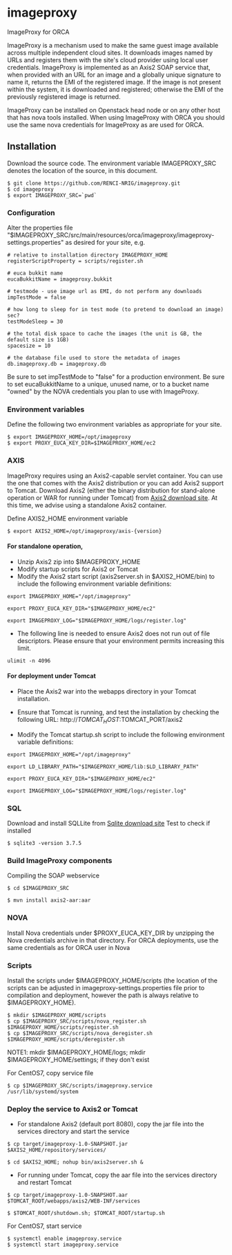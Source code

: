 # imageproxy
ImageProxy for ORCA

ImageProxy is a mechanism used to make the same guest image available across multiple independent cloud sites. It downloads images named by URLs and registers them with the site's cloud provider using local user credentials. ImageProxy is implemented as an Axis2 SOAP service that, when provided with an URL for an image and a globally unique signature to name it, returns the EMI of the registered image. If the image is not present within the system, it is downloaded and registered; otherwise the EMI of the previously registered image is returned.
 
ImageProxy can be installed on Openstack head node or on any other host that has nova tools installed. When using ImageProxy with ORCA you should use the same nova credentials for ImageProxy as are used for ORCA.
 
## Installation 
Download the source code. The environment variable IMAGEPROXY_SRC denotes the location of the source, in this document.
```
$ git clone https://github.com/RENCI-NRIG/imageproxy.git
$ cd imageproxy 
$ export IMAGEPROXY_SRC=`pwd`
```
### Configuration
Alter the properties file "$IMAGEPROXY_SRC/src/main/resources/orca/imageproxy/imageproxy-settings.properties" as desired for your site, e.g.
```
# relative to installation directory IMAGEPROXY_HOME
registerScriptProperty = scripts/register.sh

# euca bukkit name
eucaBukkitName = imageproxy.bukkit

# testmode - use image url as EMI, do not perform any downloads
impTestMode = false

# how long to sleep for in test mode (to pretend to download an image) sec?
testModeSleep = 30

# the total disk space to cache the images (the unit is GB, the default size is 1GB)
spacesize = 10

# the database file used to store the metadata of images
db.imageproxy.db = imageproxy.db
```
 
Be sure to set impTestMode to "false" for a production environment.
Be sure to set eucaBukkitName to a unique, unused name, or to a bucket name "owned" by the NOVA credentials you plan to use with ImageProxy.

### Environment variables
Define the following two environment variables as appropriate for your site. 
```
$ export IMAGEPROXY_HOME=/opt/imageproxy
$ export PROXY_EUCA_KEY_DIR=$IMAGEPROXY_HOME/ec2
```
### AXIS
ImageProxy requires using an Axis2-capable servlet container. You can use the one that comes with the Axis2 distribution or you can add Axis2 support to Tomcat. Download Axis2 (either the binary distribution for stand-alone operation or WAR for running under Tomcat) from [Axis2 download site](http://axis.apache.org/axis2/java/core/download.cgi).
At this time, we advise using a standalone Axis2 container.

Define AXIS2_HOME environment variable 
```
$ export AXIS2_HOME=/opt/imageproxy/axis-{version}
```
#### For standalone operation, 
- Unzip Axis2 zip into $IMAGEPROXY_HOME
- Modify startup scripts for Axis2 or Tomcat
- Modify the Axis2 start script (axis2server.sh in $AXIS2_HOME/bin) to include the following environment variable definitions:
```
export IMAGEPROXY_HOME="/opt/imageproxy"

export PROXY_EUCA_KEY_DIR="$IMAGEPROXY_HOME/ec2"

export IMAGEPROXY_LOG="$IMAGEPROXY_HOME/logs/register.log"
```
- The following line is needed to ensure Axis2 does not run out of file descriptors. Please ensure that your environment permits increasing this limit.
```
ulimit -n 4096
```
#### For deployment under Tomcat
- Place the Axis2 war into the webapps directory in your Tomcat installation. 
- Ensure that Tomcat is running, and test the installation by checking the following URL: http://$TOMCAT_HOST:$TOMCAT_PORT/axis2

- Modify the Tomcat startup.sh script to include the following environment variable definitions:
```
export IMAGEPROXY_HOME="/opt/imageproxy"

export LD_LIBRARY_PATH="$IMAGEPROXY_HOME/lib:$LD_LIBRARY_PATH"

export PROXY_EUCA_KEY_DIR="$IMAGEPROXY_HOME/ec2"

export IMAGEPROXY_LOG="$IMAGEPROXY_HOME/logs/register.log"
```
### SQL
Download and install SQLLite from [Sqlite download site](http://www.sqlite.org/download.html)
Test to check if installed
```
$ sqlite3 -version 3.7.5 
```
### Build ImageProxy components
Compiling the SOAP webservice
```
$ cd $IMAGEPROXY_SRC

$ mvn install axis2-aar:aar
```
### NOVA
Install Nova credentials under $PROXY_EUCA_KEY_DIR by unzipping the Nova credentials archive in that directory. For ORCA deployments, use the same credentials as for ORCA user in Nova

### Scripts
Install the scripts under $IMAGEPROXY_HOME/scripts (the location of the scripts can be adjusted in imageproxy-settings.properties file prior to compilation and deployment, however the path is always relative to $IMAGEPROXY_HOME).
```
$ mkdir $IMAGEPROXY_HOME/scripts
$ cp $IMAGEPROXY_SRC/scripts/nova_register.sh $IMAGEPROXY_HOME/scripts/register.sh
$ cp $IMAGEPROXY_SRC/scripts/nova_deregister.sh $IMAGEPROXY_HOME/scripts/deregister.sh
 ```
NOTE1: mkdir $IMAGEPROXY_HOME/logs; mkdir $IMAGEPROXY_HOME/settings; if they don't exist

For CentOS7, copy service file
```
$ cp $IMAGEPROXY_SRC/scripts/imageproxy.service /usr/lib/systemd/system
```
### Deploy the service to Axis2 or Tomcat
- For standalone Axis2 (default port 8080), copy the jar file into the services directory and start the service  
```
$ cp target/imageproxy-1.0-SNAPSHOT.jar $AXIS2_HOME/repository/services/

$ cd $AXIS2_HOME; nohup bin/axis2server.sh &
```
- For running under Tomcat, copy the aar file into the services directory and restart Tomcat
```
$ cp target/imageproxy-1.0-SNAPSHOT.aar $TOMCAT_ROOT/webapps/axis2/WEB-INF/services

$ $TOMCAT_ROOT/shutdown.sh; $TOMCAT_ROOT/startup.sh
```

For CentOS7, start service 
```
$ systemctl enable imageproxy.service
$ systemctl start imageproxy.service
```
